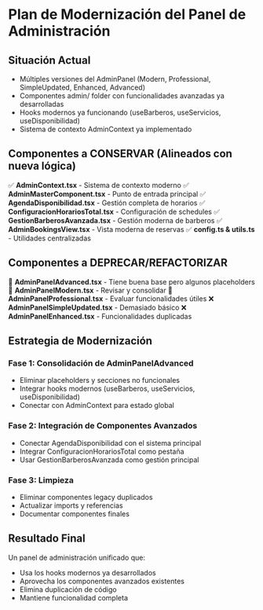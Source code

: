 # Plan de Modernización del Panel de Administración

## Situación Actual
- Múltiples versiones del AdminPanel (Modern, Professional, SimpleUpdated, Enhanced, Advanced)
- Componentes admin/ folder con funcionalidades avanzadas ya desarrolladas
- Hooks modernos ya funcionando (useBarberos, useServicios, useDisponibilidad)
- Sistema de contexto AdminContext ya implementado

## Componentes a CONSERVAR (Alineados con nueva lógica)
✅ **AdminContext.tsx** - Sistema de contexto moderno
✅ **AdminMasterComponent.tsx** - Punto de entrada principal
✅ **AgendaDisponibilidad.tsx** - Gestión completa de horarios
✅ **ConfiguracionHorariosTotal.tsx** - Configuración de schedules
✅ **GestionBarberosAvanzada.tsx** - Gestión moderna de barberos
✅ **AdminBookingsView.tsx** - Vista moderna de reservas
✅ **config.ts & utils.ts** - Utilidades centralizadas

## Componentes a DEPRECAR/REFACTORIZAR
🔄 **AdminPanelAdvanced.tsx** - Tiene buena base pero algunos placeholders
🔄 **AdminPanelModern.tsx** - Revisar y consolidar
🔄 **AdminPanelProfessional.tsx** - Evaluar funcionalidades útiles
❌ **AdminPanelSimpleUpdated.tsx** - Demasiado básico
❌ **AdminPanelEnhanced.tsx** - Funcionalidades duplicadas

## Estrategia de Modernización

### Fase 1: Consolidación de AdminPanelAdvanced
- Eliminar placeholders y secciones no funcionales
- Integrar hooks modernos (useBarberos, useServicios, useDisponibilidad)
- Conectar con AdminContext para estado global

### Fase 2: Integración de Componentes Avanzados
- Conectar AgendaDisponibilidad con el sistema principal
- Integrar ConfiguracionHorariosTotal como pestaña
- Usar GestionBarberosAvanzada como gestión principal

### Fase 3: Limpieza
- Eliminar componentes legacy duplicados
- Actualizar imports y referencias
- Documentar componentes finales

## Resultado Final
Un panel de administración unificado que:
- Usa los hooks modernos ya desarrollados
- Aprovecha los componentes avanzados existentes
- Elimina duplicación de código
- Mantiene funcionalidad completa
